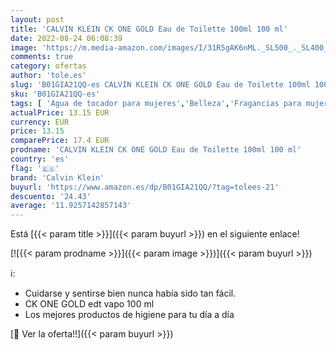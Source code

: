 ```yaml
---
layout: post
title: 'CALVIN KLEIN CK ONE GOLD Eau de Toilette 100ml 100 ml'
date: 2022-08-24 06:08:39
image: 'https://m.media-amazon.com/images/I/31R5gAK6nML._SL500_._SL400_.jpg'
comments: true
category: ofertas
author: 'tole.es'
slug: 'B01GIA21QQ-es CALVIN KLEIN CK ONE GOLD Eau de Toilette 100ml 100 ml'
sku: 'B01GIA21QQ-es'
tags: [ 'Agua de tocador para mujeres','Belleza','Fragancias para mujeres','Perfumes y fragancias','calvin klein','de','eau','toilette','🇪🇸', ]
actualPrice: 13.15 EUR
currency: EUR
price: 13.15
comparePrice: 17.4 EUR
prodname: 'CALVIN KLEIN CK ONE GOLD Eau de Toilette 100ml 100 ml'
country: 'es'
flag: '🇪🇸'
brand: 'Calvin Klein'
buyurl: 'https://www.amazon.es/dp/B01GIA21QQ/?tag=tolees-21'
descuento: '24.43'
average: '11.9257142857143'
---
```


Está [{{< param title >}}]({{< param buyurl >}}) en el siguiente enlace!

[![{{< param prodname >}}]({{< param image >}})]({{< param buyurl >}})

ℹ️:

- Cuidarse y sentirse bien nunca había sido tan fácil.
- CK ONE GOLD edt vapo 100 ml
- Los mejores productos de higiene para tu día a día

[🛒 Ver la oferta!!]({{< param buyurl >}})
